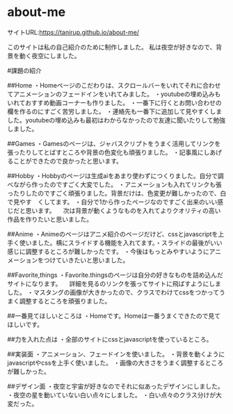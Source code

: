# about-me
サイトURL:https://tanirup.github.io/about-me/

このサイトは私の自己紹介のために制作しました。
私は夜空が好きなので、背景を動く夜空にしました。

#課題の紹介

##Home
・Homeページのこだわりは、スクロールバーをいれてそれに合わせてアニメーションのフェードインをいれてみました。
・youtubeの埋め込みもいれておすすめ動画コーナーも作りました。
・一番下に行くとお問い合わせの欄を作るのにすごく苦労しました。
・連絡先も一番下に追加して見やすくしました。youtubeの埋め込みも最初はわからなかったので友達に聞いたりして勉強しました。

##Games
・Gamesのページは、ジャバスクリプトをうまく活用してリンクを張ったりしてとばすところや背景の色変化も頑張りました。
・記事風にしあげることができたので良かったと思います。

##Hobby
・Hobbyのページは生成aiをあまり使わずにつくりました。自分で調べながら作ったのですごく大変でした。
・アニメーションも入れてリンクも張ったりしたのですごく頑張りました。背景だけは、色変更が難しかったので、白で見やす　くしてます。
・自分で1から作ったページなのですごく出来のいい感じだと思います。
　次は背景が動くようなものを入れてよりクオリティの高い作品を作りたいと思いました。

##Anime
・Animeのページはアニメ紹介のページだけど、cssとjavascriptを上手く使いました。横にスライドする機能を入れてます。・スライドの最後がいい感じに調整するところが難しかったです。
・今後はもっとみやすいようにアニメーションをつけていきたいと思いました。

##Favorite,things
・Favorite.thingsのページは自分の好きなものを詰め込んだサイトになります。
　詳細を見るのリンクを張ってサイトに飛ばすようにしました。
・マスタングの画像が大きかったので、クラスでわけてcssをつかってうまく調整するところを頑張りました。

##一番見てほしいところは
・Homeです。Homeは一番うまくできたので見てほしいです。

##力を入れた点は
・全部のサイトにcssとjavascriptを使っているところ。

##実装面
・アニメーション、フェードインを使いました。
・背景を動くようにjavascriptやcssを上手く使いました。
・画像の大きさをうまく調整するところが難しかった。

##デザイン面
・夜空と宇宙が好きなのでそれに似あったデザインにしました。
・夜空の星を動いていない白い点々にしました。
・白い点々のクラス分けが大変だった。

